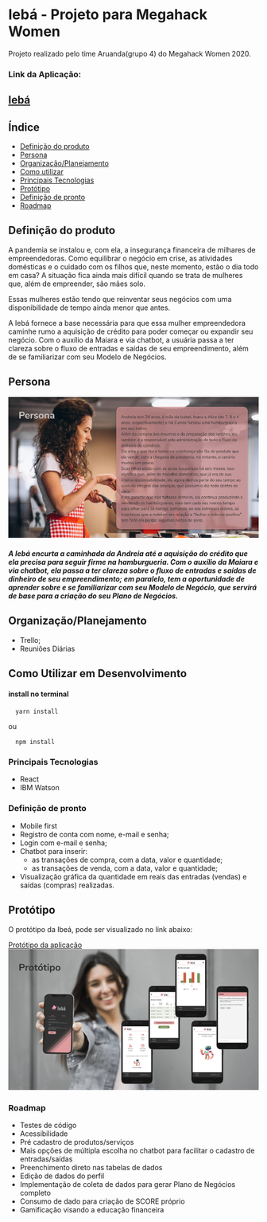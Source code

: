 # Iebá - Projeto para Megahack Women
Projeto realizado pelo time Aruanda(grupo 4) do Megahack Women 2020.

### Link da Aplicação:

## [Iebá](https://ieba-megahack.web.app)

## Índice

* [Definição do produto](#definição-do-produto)
* [Persona](#persona)
* [Organização/Planejamento](#organização/planejamento)
* [Como utilizar](#como-utilizar-em-desenvolvimento)
* [Principais Tecnologias](#principais-tecnologias)
* [Protótipo](#protótipo)
* [Definição de pronto](#definição-de-pronto)
* [Roadmap](#roadmap)

## Definição do produto
A pandemia se instalou e, com ela, a insegurança financeira de milhares de empreendedoras. Como equilibrar o negócio em crise, as atividades domésticas e o cuidado com os filhos que, neste momento, estão o dia todo em casa? A situação fica ainda mais difícil quando se trata de mulheres que, além de empreender, são mães solo.

Essas mulheres estão tendo que reinventar seus negócios com uma disponibilidade de tempo ainda menor que antes.

A Iebá fornece a base necessária para que essa mulher empreendedora caminhe rumo a aquisição de crédito para poder começar ou expandir seu negócio. Com o auxílio da Maiara e via chatbot, a usuária passa a ter clareza sobre o fluxo de entradas e saídas de seu empreendimento, além de se familiarizar com seu Modelo de Negócios.

## Persona
![Persona](https://github.com/nayamarosa/megahack-women/blob/master/src/assets/persona.png)

##### A Iebá encurta a caminhada da Andreia até a aquisição do crédito que ela precisa para seguir firme na hamburgueria. Com o auxílio da Maiara e via chatbot, ela passa a ter clareza sobre o fluxo de entradas e saídas de dinheiro de seu empreendimento; em paralelo, tem a oportunidade de aprender sobre e se familiarizar com seu Modelo de Negócio, que servirá de base para a criação do seu Plano de Negócios.

## Organização/Planejamento

 * Trello;
 * Reuniões Diárias

## Como Utilizar em Desenvolvimento

  #### install no terminal

  ```` 
    yarn install
  ````
  ou
  ````
    npm install
  ````

### Principais Tecnologias

* React
* IBM Watson

### Definição de pronto

* Mobile first
* Registro de conta com nome, e-mail e senha;
* Login com e-mail e senha;
* Chatbot para inserir:
  * as transações de compra, com a data, valor e quantidade;
  * as transações de venda, com a data, valor e quantidade;
* Visualização gráfica da quantidade em reais das entradas (vendas) e saídas (compras) realizadas.


## Protótipo

O protótipo da Ibeá, pode ser visualizado no link abaixo:

[Protótipo da aplicação](http://bit.ly/ieba-megahack)
![protótipo](https://github.com/nayamarosa/megahack-women/blob/master/src/assets/prototipo.png)


### Roadmap
* Testes de código
* Acessibilidade
* Pré cadastro de produtos/serviços
* Mais opções de múltipla escolha no chatbot para facilitar o cadastro de entradas/saídas
* Preenchimento direto nas tabelas de dados
* Edição de dados do perfil
* Implementação de coleta de dados para gerar Plano de Negócios completo
* Consumo de dado para criação de SCORE próprio
* Gamificação visando a educação financeira
